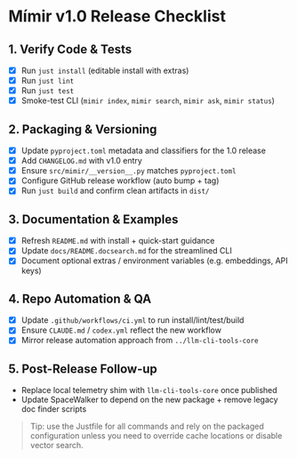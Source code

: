 # Mímir v1.0 Release Checklist

## 1. Verify Code & Tests
- [x] Run `just install` (editable install with extras)
- [x] Run `just lint`
- [x] Run `just test`
- [x] Smoke-test CLI (`mimir index`, `mimir search`, `mimir ask`, `mimir status`)

## 2. Packaging & Versioning
- [x] Update `pyproject.toml` metadata and classifiers for the 1.0 release
- [x] Add `CHANGELOG.md` with v1.0 entry
- [x] Ensure `src/mimir/__version__.py` matches `pyproject.toml`
- [x] Configure GitHub release workflow (auto bump + tag)
- [x] Run `just build` and confirm clean artifacts in `dist/`

## 3. Documentation & Examples
- [x] Refresh `README.md` with install + quick-start guidance
- [x] Update `docs/README.docsearch.md` for the streamlined CLI
- [x] Document optional extras / environment variables (e.g. embeddings, API keys)

## 4. Repo Automation & QA
- [x] Update `.github/workflows/ci.yml` to run install/lint/test/build
- [x] Ensure `CLAUDE.md` / `codex.yml` reflect the new workflow
- [x] Mirror release automation approach from `../llm-cli-tools-core`

## 5. Post-Release Follow-up
- Replace local telemetry shim with `llm-cli-tools-core` once published
- Update SpaceWalker to depend on the new package + remove legacy doc finder scripts

> Tip: use the Justfile for all commands and rely on the packaged configuration unless you
> need to override cache locations or disable vector search.
